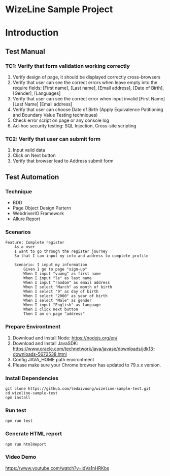 # WizeLine Sample Project

# Introduction
## Test Manual
### TC1: Verify that form validation working correctly
1. Verify design of page, it should be displayed correctly cross-browsers
2. Verify that user can see the correct errors when leave empty into the require fields: [First name], [Last name], [Email address], [Date of Birth], [Gender], [Languages] 
3. Verify that user can see the correct error when input invalid [First Name] [Last Name] [Email address]
4. Verify that user can choose Date of Birth (Apply Equivalence Patitioning and Boundary Value Testing techniques)
5. Check error script on page or any console log
6. Ad-hoc security testing: SQL Injection, Cross-site scripting 
### TC2: Verify that user can submit form
1. Input valid data
2. Click on Next button
3. Verify that browser lead to Address submit form
## Test Automation
### Technique
- BDD
- Page Object Design Partern
- WebdriverIO Framework
- Allure Report

### Scenarios
```
Feature: Complete register
    As a user
    I want to go through the register journey
    So that I can input my info and address to complete profile

    Scenario: I input my information
        Given I go to page "sign-up"
        When I input "vuong" as first name
        When I input "le" as last name
        When I input "random" as email address
        When I select "March" as month of birth
        When I select "9" as day of birth
        When I select "2000" as year of birth
        When I select "Male" as gender
        When I input "English" as language
        When I click next button
        Then I am on page "address"
```
### Prepare Environtment
1. Download and Install Node: https://nodejs.org/en/
2. Download and Install JavaSDK: https://www.oracle.com/technetwork/java/javase/downloads/jdk13-downloads-5672538.html
3. Config JAVA_HOME path environtment
4. Please make sure your Chrome browser has updated to 79.x.x version. 

### Install Dependencies
```
git clone https://github.com/ledaivuong/wizeline-sample-test.git
cd wizeline-sample-test
npm install
```

### Run test
```
npm run test
```

### Generate HTML report
```
npm run htmlReport
```

### Video Demo
https://www.youtube.com/watch?v=idVa1nHRKbs
